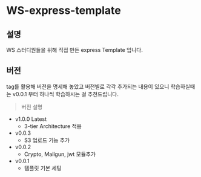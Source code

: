 # WS-express-template

## 설명
WS 스터디원들을 위해 직접 만든 express Template 입니다.

## 버전
tag를 활용해 버전을 명세해 놓았고 버전별로 각각 추가되는 내용이 있으니
학습하실때는 v0.0.1 부터 하나씩 학습하시는 걸 추천드립니다.

> 버전 설명
- v1.0.0 Latest
  - 3-tier Architecture 적용
- v0.0.3
  - S3 업로드 기능 추가
- v0.0.2
  - Crypto, Mailgun, jwt 모듈추가
- v0.0.1
  - 템플릿 기본 세팅
